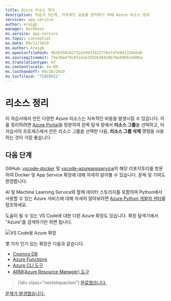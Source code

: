 ```yaml
---
title: Azure 리소스 정리
description: 자습서 5단계, 지속적인 요금을 방지하기 위해 Azure 리소스 정리
services: app-service
author: kraigb
manager: barbkess
ms.service: app-service
ms.topic: conceptual
ms.date: 09/12/2019
ms.author: kraigb
ms.openlocfilehash: 96db5581b2752e29633412776efdfe9d1328abdb
ms.sourcegitcommit: 74e28a479c87a3a53592646420b78e69852dd86a
ms.translationtype: HT
ms.contentlocale: ko-KR
ms.lasthandoff: 09/16/2019
ms.locfileid: "71019521"
---
```

# <a name="clean-up-resources"></a>리소스 정리

이 자습서에서 만든 다양한 Azure 리소스는 지속적인 비용을 발생시킬 수 있습니다. 이를 정리하려면 [Azure Portal](https://portal.azure.com)을 방문하여 왼쪽 탐색 창에서 **리소스 그룹**을 선택하고, 이 자습서의 프로세스에서 만든 리소스 그룹을 선택한 다음, **리소스 그룹 삭제** 명령을 사용하는 것이 가장 좋습니다.

## <a name="next-steps"></a>다음 단계

GitHub: [vscode-docker](https://github.com/Microsoft/vscode-docker) 및 [vscode-azureappservice](https://github.com/Microsoft/vscode-azureappservice)의 해당 리포지토리를 방문하여 Docker 및 App Service 확장에 대해 자세히 알아볼 수 있습니다. 문제 및 기여도 환영합니다.

AI 및 Machine Learning Service와 함께 데이터 스토리지를 포함하여 Python에서 사용할 수 있는 Azure 서비스에 대해 자세히 알아보려면 [Azure Python 개발자 센터](https://docs.microsoft.com/python/azure/?view=azure-python)를 참조하세요.

도움이 될 수 있는 VS Code에 대한 다른 Azure 확장도 있습니다. 확장 탐색기에서 "Azure"를 검색하기만 하면 됩니다.

![VS Code용 Azure 확장](media/deploy-containers/azure-extensions.png)

몇 가지 인기 있는 확장은 다음과 같습니다.

- [Cosmos DB](https://marketplace.visualstudio.com/items?itemName=ms-azuretools.vscode-cosmosdb)
- [Azure Functions](https://marketplace.visualstudio.com/items?itemName=ms-azuretools.vscode-azurefunctions)
- [Azure CLI 도구](https://marketplace.visualstudio.com/items?itemName=ms-vscode.azurecli)
- [ARM(Azure Resource Manager) 도구](https://marketplace.visualstudio.com/items?itemName=msazurermtools.azurerm-vscode-tools)

> [!div class="nextstepaction"]
> [완료했습니다.](https://docs.microsoft.com/python/azure/?view=azure-python)

[문제가 발생했습니다.](https://www.research.net/r/PWZWZ52?tutorial=vscode-appservice-containers&step=07-clean-up-resources)
